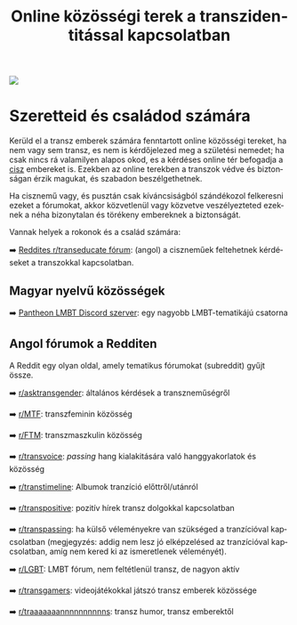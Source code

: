 ﻿---
title: "Online közösségi terek a transzidentitással kapcsolatban"
description: "Néhány kiindulópont, hogy összekapcsolódhass sorstársaiddal, és hogy barátokat szerezhess."
lang: hu
---

<div class="header-image"><img src="assets/images/undraw_walking_together.svg" /></div>

# Szeretteid és családod számára

Kerüld el a transz emberek számára fenntartott online közösségi tereket, ha nem vagy sem transz, es nem is kérdőjelezed meg a születési nemedet; ha csak nincs rá valamilyen alapos okod, es a kérdéses online tér befogadja a [cisz](/lexikon?anchor=cisz) embereket is. Ezekben az online terekben a transzok védve és biztonságan érzik magukat, és szabadon beszélgethetnek.

Ha cisznemű vagy, és pusztán csak kíváncsiságból szándékozol felkeresni ezeket a fórumokat, akkor közvetlenül vagy közvetve veszélyezteted ezeknek a néha bizonytalan és törékeny embereknek a biztonságát.

Vannak helyek a rokonok és a család számára:

➡️ [Reddites r/transeducate fórum](https://www.reddit.com/r/transeducate/): (angol) a ciszneműek feltehetnek kérdéseket a transzokkal kapcsolatban.

## Magyar nyelvű közösségek

➡️ [Pantheon LMBT Discord szerver](https://discord.gg/mTpwd2mk9F): egy nagyobb LMBT-tematikájú csatorna

## Angol fórumok a Redditen

A Reddit egy olyan oldal, amely tematikus fórumokat (subreddit) gyűjt össze.

➡️ [r/asktransgender](https://www.reddit.com/r/asktransgender/): általános kérdések a transzneműségről

➡️ [r/MTF](https://www.reddit.com/r/MTF/): transzfeminin közösség

➡️ [r/FTM](https://www.reddit.com/r/FTM/): transzmaszkulin közösség

➡️ [r/transvoice](https://www.reddit.com/r/transvoice/): *passing* hang kialakitására való hanggyakorlatok és közösség

➡️ [r/transtimeline](https://www.reddit.com/r/transtimeline/): Albumok tranzíció előttről/utánról

➡️ [r/transpositive](https://www.reddit.com/r/transpositive/): pozitív hírek transz dolgokkal kapcsolatban

➡️ [r/transpassing](https://www.reddit.com/r/transpassing/): ha külső véleményekre van szükséged a tranzícióval kapcsolatban (megjegyzés: addig nem lesz jó elképzelésed az tranzícióval kapcsolatban, amíg nem kered ki az ismeretlenek véleményét).

➡️ [r/LGBT](https://www.reddit.com/r/LGBT/): LMBT fórum, nem feltétlenül transz, de nagyon aktív

➡️ [r/transgamers](https://www.reddit.com/r/transgamers/): videojátékokkal játszó transz emberek közössége

➡️ [r/traaaaaaannnnnnnnnns](https://www.reddit.com/r/traaaaaaannnnnnnnnns/): transz humor, transz emberektől

